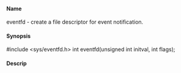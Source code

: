 #### Name
eventfd - create a file descriptor for event notification.

#### Synopsis
#include <sys/eventfd.h>
int eventfd(unsigned int initval, int flags);

#### Descrip